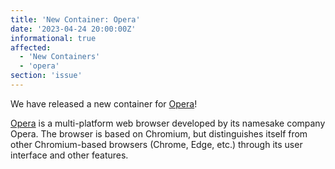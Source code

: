 ```yaml
---
title: 'New Container: Opera'
date: '2023-04-24 20:00:00Z'
informational: true
affected:
  - 'New Containers'
  - 'opera'
section: 'issue'
---
```

We have released a new container for [Opera](https://github.com/linuxserver/docker-opera)!

[Opera](https://www.opera.com/) is a multi-platform web browser developed by its namesake company Opera. The browser is based on Chromium, but distinguishes itself from other Chromium-based browsers (Chrome, Edge, etc.) through its user interface and other features.
